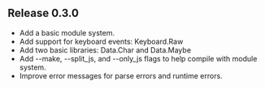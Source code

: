 Release 0.3.0
-------------

* Add a basic module system.
* Add support for keyboard events: Keyboard.Raw
* Add two basic libraries: Data.Char and Data.Maybe
* Add --make, --split_js, and --only_js flags to help compile with module system.
* Improve error messages for parse errors and runtime errors.
